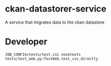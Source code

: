 # ckan-datastorer-service

A service that migrates data to the ckan datastore

# Developer

`JOB_CONFIG=tests/test.ini nosetests tests/test_web.py:TestWeb.test_csv_directly`
